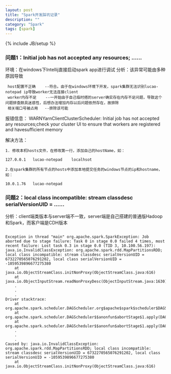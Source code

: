 ```yaml
---
layout: post
title: "Spark开发踩坑记录"
description: ""
category: "Spark"
tags: [spark]
---
```

{% include JB/setup %}
### 问题1：Initial job has not accepted any resources; ......
环境：在windows下Intellij直接启动spark app进行调试
分析：该异常可能由多种原因导致

<!-- more -->

```
 host配置不正确    --符合。由于在windows环境下开发，spark集群无法识别lucao-notepad ip导致worker无法连接client
 worker内存不足    --一开始由于自己临时搭的server确实存在内存不足问题，导致这个问题排查颇具迷惑性，后想办法增加内存以后问题依然存在，故排除
 相关端口号被占用   --排除该可能
```
报错信息：
WARNYarnClientClusterScheduler: Initial job has not accepted any resources;check your cluster UI to ensure that workers are registered and havesufficient memory

解决方法：

    1. 修改本机hosts文件，在修改第一行，添加自己的hostName，如：

    127.0.0.1   lucao-notepad    localhsot
    
    2.在spark集群的所有节点的hosts中添加本地提交任务的windows节点的ip和hostname，如：

    10.0.1.76   lucao-notepad

### 问题2：local class incompatible: stream classdesc serialVersionUID = ......

分析：client端类版本与server端不一致，server端是自己搭建的普通版Hadoop和Spark，而客户端是CDH版本

```

Exception in thread "main" org.apache.spark.SparkException: Job aborted due to stage failure: Task 0 in stage 0.0 failed 4 times, most recent failure: Lost task 0.3 in stage 0.0 (TID 3, 10.100.56.197): java.io.InvalidClassException: org.apache.spark.rdd.MapPartitionsRDD; local class incompatible: stream classdesc serialVersionUID = 6732270565076291202, local class serialVersionUID = -1059539896677275380
	at java.io.ObjectStreamClass.initNonProxy(ObjectStreamClass.java:616)
	at java.io.ObjectInputStream.readNonProxyDesc(ObjectInputStream.java:1630)
	.
	.
	.
Driver stacktrace:
	at org.apache.spark.scheduler.DAGScheduler.org$apache$spark$scheduler$DAGScheduler$$failJobAndIndependentStages(DAGScheduler.scala:1431)
	at org.apache.spark.scheduler.DAGScheduler$$anonfun$abortStage$1.apply(DAGScheduler.scala:1419)
	at org.apache.spark.scheduler.DAGScheduler$$anonfun$abortStage$1.apply(DAGScheduler.scala:1418)
	.
	.
	.
Caused by: java.io.InvalidClassException: org.apache.spark.rdd.MapPartitionsRDD; local class incompatible: stream classdesc serialVersionUID = 6732270565076291202, local class serialVersionUID = -1059539896677275380
	at java.io.ObjectStreamClass.initNonProxy(ObjectStreamClass.java:616)
	

